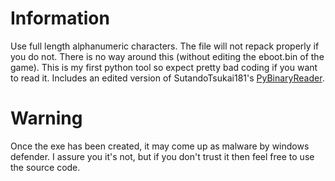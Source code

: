 # Information
Use full length alphanumeric characters.  The file will not repack properly if you do not.  There is no way around this (without editing the eboot.bin of the game).
This is my first python tool so expect pretty bad coding if you want to read it.
Includes an edited version of SutandoTsukai181's [PyBinaryReader](https://github.com/SutandoTsukai181/PyBinaryReader).

# Warning
Once the exe has been created, it may come up as malware by windows defender. I assure you it's not, but if you don't trust it then feel free to use the source code.
